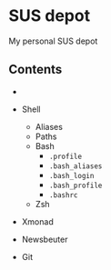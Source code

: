 # SUS depot
My personal SUS depot

## Contents

- 
- Shell
    - Aliases
    - Paths
    - Bash
        - `.profile`
        - `.bash_aliases`
        - `.bash_login`
        - `.bash_profile`
        - `.bashrc`
    - Zsh

- Xmonad
- Newsbeuter
- Git

